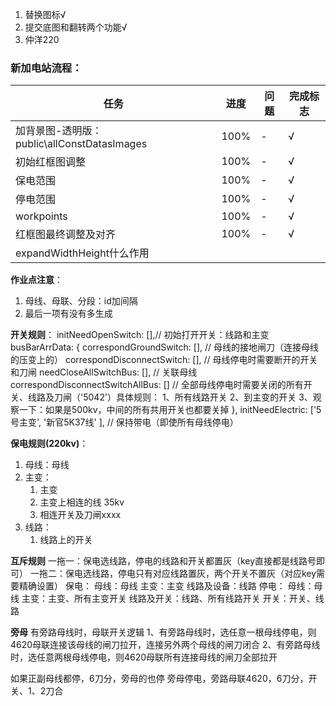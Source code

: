 1. 替换图标√
2. 提交底图和翻转两个功能√
3. 仲洋220


### 新加电站流程：
|任务|进度|问题|完成标志|
|-|-|-|-|
|加背景图-透明版：public\allConstDatasImages|100%|-|√
|初始红框图调整|100%|-|√
|保电范围|100%|-|√
|停电范围|100%|-|√
|workpoints|100%|-|√
|红框图最终调整及对齐|100%|-|√
|expandWidthHeight什么作用|

**作业点注意**：
1. 母线、母联、分段：id加间隔
2. 最后一项有没有多生成
   
**开关规则**：
initNeedOpenSwitch: [],// 初始打开开关：线路和主变
  busBarArrData:
    {
      correspondGroundSwitch: [], // 母线的接地闸刀（连接母线的压变上的）
      correspondDisconnectSwitch: [], // 母线停电时需要断开的开关和刀闸
      needCloseAllSwitchBus: [], // 关联母线
      correspondDisconnectSwitchAllBus: [] // 全部母线停电时需要关闭的所有开关、线路及刀闸（'5042'）具体规则：
        1、所有线路开关
        2、到主变的开关
        3、观察一下：如果是500kv，中间的所有共用开关也都要关掉
    },
  initNeedElectric: ['5号主变', '新官5K37线' ], // 保持带电（即使所有母线停电）

**保电规则(220kv)**：
1. 母线：母线
2. 主变：
   1. 主变
   2. 主变上相连的线 35kv
   3. 相连开关及刀闸xxxx
3. 线路：
   1. 线路上的开关

**互斥规则**
一拖一：保电选线路，停电的线路和开关都置灰（key直接都是线路号即可）
一拖二：保电选线路，停电只有对应线路置灰，两个开关不置灰（对应key需要精确设置）
保电：
    母线：母线
    主变：主变
    线路及设备：线路
停电：
    母线：母线
    主变：主变、所有主变开关
    线路及开关：线路、所有线路开关
    开关：开关、线路

**旁母**
有旁路母线时，母联开关逻辑
1、有旁路母线时，选任意一根母线停电，则4620母联连接该母线的闸刀拉开，连接另外两个母线的闸刀闭合
2、有旁路母线时，选任意两根母线停电，则4620母联所有连接母线的闸刀全部拉开

如果正副母线都停，6刀分，旁母的也停
旁母停电，旁路母联4620，6刀分，开关、1、2刀合